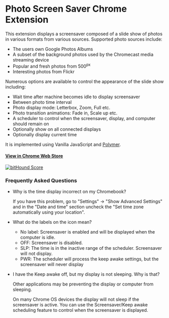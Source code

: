 # Photo Screen Saver Chrome Extension

This extension displays a screensaver composed of a slide show of photos in various formats from various sources. Supported photo sources include:

* The users own Google Photos Albums
* A subset of the background photos used by the Chromecast media streaming device
* Popular and fresh photos from 500<sup>px</sup>
* Interesting photos from Flickr

Numerous options are available to control the appearance of the slide show including:

* Wait time after machine becomes idle to display screensaver
* Between photo time interval
* Photo display mode: Letterbox, Zoom, Full etc.
* Photo transition animations: Fade in, Scale up etc.
* A scheduler to control when the screensaver, display, and computer should remain on
* Optionally show on all connected displays
* Optionally display current time

It is implemented using Vanilla JavaScript and [Polymer](https://www.polymer-project.org/1.0/).

#### [View in Chrome Web Store](https://chrome.google.com/webstore/detail/kohpcmlfdjfdggcjmjhhbcbankgmppgc)

<a href="https://www.bithound.io/github/opus1269/photo-screen-saver"><img src="https://www.bithound.io/github/opus1269/photo-screen-saver/badges/score.svg" alt="bitHound Score" /></a>

### Frequently Asked Questions

* Why is the time display incorrect on my Chromebook?

  If you have this problem, go to "Settings" -> "Show Advanced Settings" and in
  the "Date and time" section uncheck the "Set time zone automatically using your location".

* What do the labels on the icon mean?

  - No label: Screensaver is enabled and will be displayed when the computer is idle.
  - OFF: Screensaver is disabled.  
  - SLP: The time is in the inactive range of the scheduler. Screensaver will not display.
  - PWR: The scheduler will process the keep awake settings, but the screensaver will never display


* I have the Keep awake off, but my display is not sleeping. Why is that?

  Other applications may be preventing the display or computer from sleeping.

  On many Chrome OS devices the display will not sleep if the screensaver is active. You can use the Screensaver/Keep awake scheduling feature to control when the screensaver is displayed.
